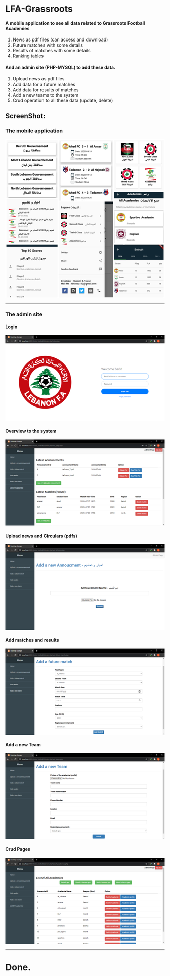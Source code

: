 # LFA-Grassroots

#### A mobile application to see all data related to Grassroots Football Academies
 
1. News as pdf files (can access and download)
1. Future matches with some details
1. Results of matches with some details
1. Ranking tables 


 
#### And an admin site (PHP-MYSQL) to add these data.

1. Upload news as pdf files 
1. Add data for a future matches
1. Add data for results of matches
1. Add a new teams to the system 
1. Crud operation to all these data (update, delete) 



## ScreenShot:
   ### The mobile application
   
   ![application](https://raw.githubusercontent.com/hbfawaz112/LFA-Grassroots/main/app.jpg)
   
   ***
   
   ### The admin site
   
   #### Login 
   ![login](https://raw.githubusercontent.com/hbfawaz112/LFA-Grassroots/main/Sceenshot/1.png)
   
   #### Overview to the system
   ![overview](https://raw.githubusercontent.com/hbfawaz112/LFA-Grassroots/main/Sceenshot/2.png)
   
   #### Upload news and Circulars (pdfs)
   ![news](https://raw.githubusercontent.com/hbfawaz112/LFA-Grassroots/main/Sceenshot/3.png)
   
   #### Add matches and results
   ![add matches and results](https://raw.githubusercontent.com/hbfawaz112/LFA-Grassroots/main/Sceenshot/4.png)
   
   #### Add a new Team
   ![add a new team](https://raw.githubusercontent.com/hbfawaz112/LFA-Grassroots/main/Sceenshot/6.png)
   
   #### Crud Pages
   ![crud](https://raw.githubusercontent.com/hbfawaz112/LFA-Grassroots/main/Sceenshot/7.png)
   
   ***
   
   # Done.
